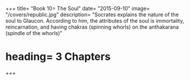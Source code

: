 +++
title= "Book 10= The Soul"
date= "2015-09-10"
image= "/covers/republic.jpg"
description= "Socrates explains the nature of the soul to Glaucon. According to him, the attributes of the soul is immortality, reincarnation, and having chakras (spinning whorls) on the anthakarana (spindle of the whorls)"
# heading= 3 Chapters
+++
